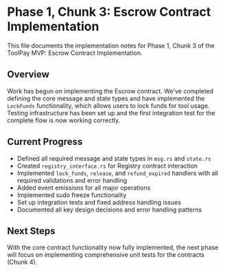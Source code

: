 # Phase 1, Chunk 3: Escrow Contract Implementation

This file documents the implementation notes for Phase 1, Chunk 3 of the ToolPay MVP: Escrow Contract Implementation.

## Overview
Work has begun on implementing the Escrow contract. We've completed defining the core message and state types and have implemented the `LockFunds` functionality, which allows users to lock funds for tool usage. Testing infrastructure has been set up and the first integration test for the complete flow is now working correctly.

## Current Progress
- Defined all required message and state types in `msg.rs` and `state.rs`
- Created `registry_interface.rs` for Registry contract interaction
- Implemented `lock_funds`, `release`, and `refund_expired` handlers with all required validations and error handling
- Added event emissions for all major operations
- Implemented sudo freeze functionality
- Set up integration tests and fixed address handling issues
- Documented all key design decisions and error handling patterns

## Next Steps
With the core contract functionality now fully implemented, the next phase will focus on implementing comprehensive unit tests for the contracts (Chunk 4).
